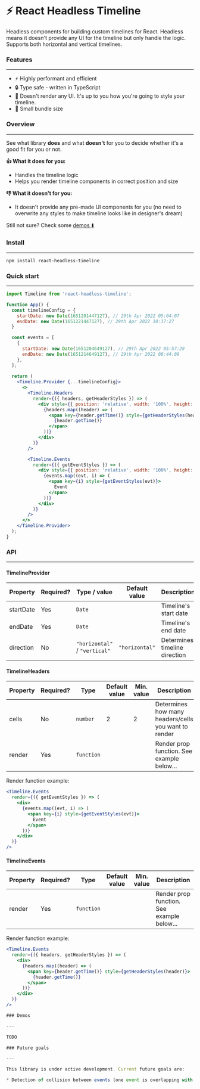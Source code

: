 # ⚡️ React Headless Timeline

Headless components for building custom timelines for React. Headless means it doesn't provide any UI for the timeline but only handle the logic. Supports both horizontal and vertical timelines.

### Features

---

* ⚡️ Highly performant and efficient
* 🔒 Type safe - written in TypeScript
* 🫧 Doesn't render any UI. It's up to you how you're going to style your timeline.
* 🏃‍ Small bundle size

### Overview

---

See what library **does** and what **doesn't** for you to decide whether it's a good fit for you or not.

**👍 What it does for you:**
* Handles the timeline logic
* Helps you render timeline components in correct position and size

**👎 What it doesn't for you:**
* It doesn't provide any pre-made UI components for you (no need to overwrite any styles to make timeline looks like in designer's dream)

Still not sure? Check some [demos ⬇️](#demos)

### Install

---

```bash
npm install react-headless-timeline
```

### Quick start

---

```jsx
import Timeline from 'react-headless-timeline';

function App() {
  const timelineConfig = {
    startDate: new Date(1651201447127), // 29th Apr 2022 05:04:07
    endDate: new Date(1651221447127), // 29th Apr 2022 10:37:27
  }

  const events = [
    { 
      startDate: new Date(1651204649127), // 29th Apr 2022 05:57:29
      endDate: new Date(1651214649127), // 29th Apr 2022 08:44:09
    },
  ];
  
  return (
    <Timeline.Provider {...timelineConfig}>
      <>
        <Timeline.Headers
          render={({ headers, getHeaderStyles }) => (
            <div style={{ position: 'relative', width: '100%', height: 30 }}>
              {headers.map((header) => (
                <span key={header.getTime()} style={getHeaderStyles(header)}>
                  {header.getTime()}
                </span>
              ))}
            </div>
          )}
        />

        <Timeline.Events
          render={({ getEventStyles }) => (
            <div style={{ position: 'relative', width: '100%', height: 30 }}>
              {events.map((evt, i) => (
                <span key={i} style={getEventStyles(evt)}>
                  Event
                </span>
              ))}
            </div>
          )}
        />
      </>
    </Timeline.Provider>
  );
}
```

### API

---

#### TimelineProvider

| Property | Required? | Type / value                            | Default value | Description           |
|---------|-----------|-----------------------------------------|---------------|-----------------------|
| startDate | Yes       | `Date`                                  |               | Timeline's start date |
| endDate | Yes       | `Date`                                  |               | Timeline's end date   |
| direction | No        | `"horizontal"` / `"vertical"` |  `"horizontal"` | Determines timeline direction |

#### TimelineHeaders

| Property | Required? | Type       | Default value | Min. value | Description                                          |
| --- |-----------|------------|---------------|------------|------------------------------------------------------|
| cells | No        | `number`   | 2             | 2          | Determines how many headers/cells you want to render |
| render | Yes       | `function` |               | | Render prop function. See example below...           |

Render function example:

```jsx
<Timeline.Events
  render={({ getEventStyles }) => (
    <div>
      {events.map((evt, i) => (
        <span key={i} style={getEventStyles(evt)}>
          Event
        </span>
      ))}
    </div>
  )}
/>
```

#### TimelineEvents

| Property | Required? | Type       | Default value | Min. value | Description                                          |
| --- |-----------|------------|---------------|------------|------------------------------------------------------|
| render | Yes       | `function` |               | | Render prop function. See example below...           |

Render function example:

```jsx
<Timeline.Events
  render={({ headers, getHeaderStyles }) => (
    <div>
      {headers.map((header) => (
        <span key={header.getTime()} style={getHeaderStyles(header)}>
          {header.getTime()}
        </span>
      ))}
    </div>
  )}
/>

### Demos

---

TODO

### Future goals

---

This library is under active development. Current future goals are:

* Detection of collision between events (one event is overlapping with the other one)
